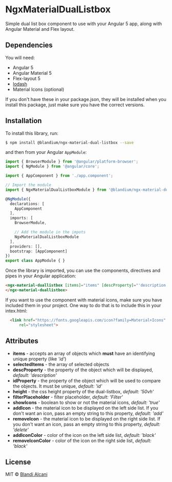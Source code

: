 # NgxMaterialDualListbox

Simple dual list box component to use with your Angular 5 app, along with Angular Material and Flex layout.

## Dependencies

You will need:
* Angular 5 
* Angular Material 5
* Flex-layout 5
* [lodash](lodash.com)
* Material Icons (optional)

If you don't have these in your package.json, they will be installed when you install this package, just make sure you have the correct versions.

## Installation

To install this library, run:

```bash
$ npm install @blandium/ngx-material-dual-listbox --save
```

and then from your Angular `AppModule`:

```typescript
import { BrowserModule } from '@angular/platform-browser';
import { NgModule } from '@angular/core';

import { AppComponent } from './app.component';

// Import the module
import { NgxMaterialDualListboxModule } from '@blandium/ngx-material-dual-listbox';

@NgModule({
  declarations: [
    AppComponent
  ],
  imports: [
    BrowserModule,

    // Add the module in the impots
    NgxMaterialDualListboxModule
  ],
  providers: [],
  bootstrap: [AppComponent]
})
export class AppModule { }
```

Once the library is imported, you can use the  components, directives and pipes in your Angular application:

```html
<ngx-material-duallistbox [items]="items" [descProperty]="'description'" [idProperty]="'id'">
</ngx-material-duallistbox>
```

If you want to use the component with material icons, make sure you have included them in your project. One way to do that is to include this in your intex.html:

```html
  <link href="https://fonts.googleapis.com/icon?family=Material+Icons"
      rel="stylesheet">
```
## Attributes


* __items__ - accepts an array of objects which __must__ have an identifying unique property (like _'id'_)
*  __selectedItems__ - the array of selected objects
*  **descProperty** - the property of the object which will be displayed, *default: 'description'*
*  **idProperty** - the property of the object which will be used to compare the objects. It must be unique, *default: 'id'*
*  **height** - the css height property of the dual-listbox, *default: '50vh'*
*  **filterPlaceholder** - filter placeholder, *default: 'Filter'*
*  **showIcons** - boolean to show or not the material icons, *default: 'true'*
*  **addIcon** - the material icon to be displayed on the left side list. If you don't want an icon, pass an empty string to this property, *default: 'add'*
*  **removeIcon** - the material icon to be displayed on the right side list. If you don't want an icon, pass an empty string to this property, *default: 'delete'*
*  **addIconColor** - color of the icon on the left side list, *default: 'black'*
*  **removeIconColor** - color of the icon on the right side list, *default: 'black'*

## License

MIT © [Blandi Alcani](mailto:blandius@gmail.com)
